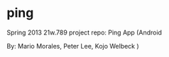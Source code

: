 ping
====

Spring 2013 21w.789 project repo: Ping App (Android

By: Mario Morales, Peter Lee, Kojo Welbeck
)
